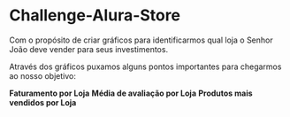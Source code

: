 # Challenge-Alura-Store

Com o propósito de criar gráficos para identificarmos qual loja o Senhor João deve vender para seus investimentos.

Através dos gráficos puxamos alguns pontos importantes para chegarmos ao nosso objetivo:

**Faturamento por Loja**
**Média de avaliação por Loja**
**Produtos mais vendidos por Loja**
